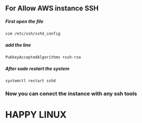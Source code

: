 ## For Allow AWS instance SSH

##### First open the file
    vim /etc/ssh/sshd_config
##### add the line
    PubkeyAcceptedAlgorithms +ssh-rsa
##### After sade restart the system
    systemctl restart sshd

### Now you can conect the instance with any ssh tools

# HAPPY LINUX